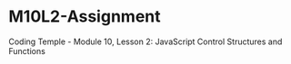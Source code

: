 # M10L2-Assignment
 Coding Temple - Module 10, Lesson 2: JavaScript Control Structures and Functions
